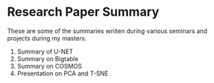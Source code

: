 # Research Paper Summary
These are some of the summaries wriiten during various seminars and projects during my masters.
1. Summary of U-NET
2. Summary on Bigtable
3. Summary on COSMOS
4. Presentation on PCA and T-SNE
